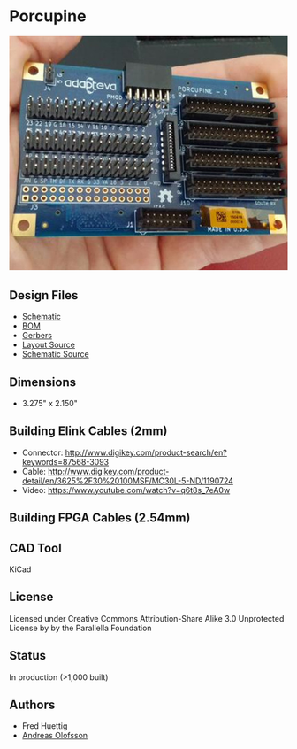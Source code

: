 Porcupine
=================================

![front](docs/porcupine.jpg)

## Design Files

* [Schematic](docs/porcupine_schematic.pdf)
* [BOM](porcupine_bom.xls)
* [Gerbers](mfg)
* [Layout Source](porcupine.pro)
* [Schematic Source](porcupine.sch)

## Dimensions
* 3.275" x 2.150" 

## Building Elink Cables (2mm)
* Connector: http://www.digikey.com/product-search/en?keywords=87568-3093
* Cable: http://www.digikey.com/product-detail/en/3625%2F30%20100MSF/MC30L-5-ND/1190724
* Video: https://www.youtube.com/watch?v=q6t8s_7eA0w

## Building FPGA Cables (2.54mm)

## CAD Tool

KiCad

## License

Licensed under Creative Commons Attribution-Share Alike 3.0 Unprotected License by by the Parallella Foundation

## Status

In production (>1,000 built)

## Authors

* Fred Huettig
* [Andreas Olofsson](https://github.com/aolofsson)









